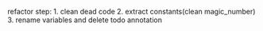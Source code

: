 refactor step:
    1. clean dead code
    2. extract constants(clean magic_number)
    3. rename variables and delete todo annotation